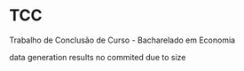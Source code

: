 # TCC
Trabalho de Conclusão de Curso - Bacharelado em Economia

data generation results no commited due to size
